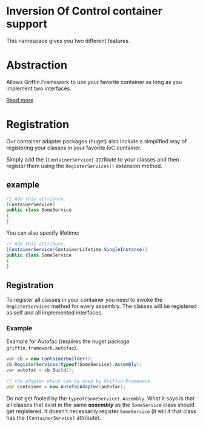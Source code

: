 ﻿Inversion Of Control container support
========================================

This namespace gives you two different features.

# Abstraction

Allows Griffin.Framework to use your favorite container as long as you implement two interfaces.

[Read more](Abstraction)

# Registration

Our container adapter packages (nuget) also include a simplified 
way of
 registering your classes in your favorite IoC container.

Simply add the `[ContainerService]` attribute to your classes and then register them using the `RegisterServices()` extension method.


## example

```csharp
// Add this attribute.
[ContainerService]
public class SomeService
{
}
```

You can also specify lifetime:

```csharp
// Add this attribute.
[ContainerService(ContainerLifetime.SingleInstance)]
public class SomeService
{
}
```


## Registration

To register all classes in your container you need to invoke the
`RegisterServices`  method for every assembly. The classes will
be registered as self and all implemented interfaces.

### Example

Example for Autofac (requires the nuget package `griffin.framework.autofac`).

```csharp
var cb = new ContainerBuilder();
cb.RegisterServices(typeof(SomeService).Assembly);
var autofac = cb.Build();

// the adapter which can be used by Griffin.Framework
var container = new AutofacAdapter(autofac);
```

Do not get fooled by the `typeof(SomeService).Assembly`. 
What it says is that all classes that exist in the same ***assembly*** as the `SomeService` class should get registered. 
It doesn't necessarily register `SomeService` (it will if that class has the `[ContainerService]` attribute).